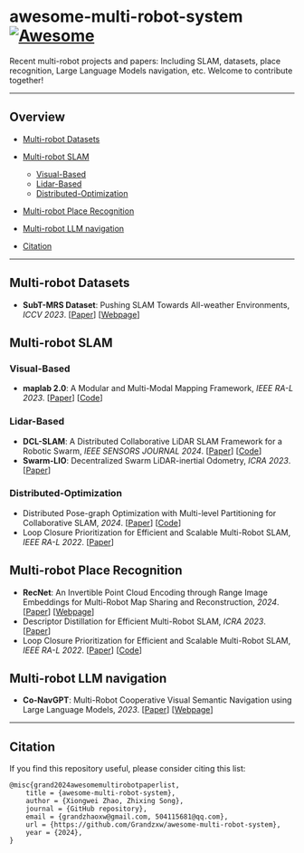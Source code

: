# awesome-multi-robot-system [![Awesome](https://cdn.rawgit.com/sindresorhus/awesome/d7305f38d29fed78fa85652e3a63e154dd8e8829/media/badge.svg)](https://github.com/sindresorhus/awesome)
Recent multi-robot projects and papers: Including SLAM, datasets, place recognition, Large Language Models navigation, etc. Welcome to contribute together!


---
## Overview

  - [Multi-robot Datasets](#Multi-robot-Datasets)

  - [Multi-robot SLAM](#Multi-robot-SLAM)
    - [Visual-Based](#Visual-Based)
    - [Lidar-Based](#Lidar-Based)
    - [Distributed-Optimization](#Distributed-Optimization)
    
  - [Multi-robot Place Recognition](#Multi-robot-Place-Recognition)
  
  - [Multi-robot LLM navigation](#Multi-robot-LLM-navigation)

  - [Citation](#citation)

---


## Multi-robot Datasets

- **SubT-MRS Dataset**: Pushing SLAM Towards All-weather Environments, *ICCV 2023*. [[Paper](https://arxiv.org/pdf/2307.07607.pdf)] [[Webpage](https://superodometry.com/datasets)]

## Multi-robot SLAM

### Visual-Based
- **maplab 2.0**: A Modular and Multi-Modal Mapping Framework, *IEEE RA-L 2023*. [[Paper](https://arxiv.org/pdf/2212.00654.pdf)] [[Code](https://github.com/ethz-asl/maplab)]


### Lidar-Based
- **DCL-SLAM**: A Distributed Collaborative LiDAR SLAM Framework for a Robotic Swarm, *IEEE SENSORS JOURNAL 2024*. [[Paper](https://ieeexplore.ieee.org/document/10375928)] [[Code](https://github.com/PengYu-Team/DCL-SLAM)]
- **Swarm-LIO**: Decentralized Swarm LiDAR-inertial Odometry, *ICRA 2023*. [[Paper](https://ieeexplore.ieee.org/document/10161355)]


### Distributed-Optimization
- Distributed Pose-graph Optimization with Multi-level Partitioning for Collaborative SLAM, *2024*. [[Paper](https://arxiv.org/pdf/2401.01657.pdf)] [[Code](https://github.com/tjcunhao/dpo)]
- Loop Closure Prioritization for Efficient and Scalable Multi-Robot SLAM, *IEEE RA-L 2022*. [[Paper](https://ieeexplore.ieee.org/abstract/document/9830830/)]


## Multi-robot Place Recognition

- **RecNet**: An Invertible Point Cloud Encoding through Range Image Embeddings for Multi-Robot Map Sharing and Reconstruction, *2024*.[[Paper](https://arxiv.org/pdf/2402.02192.pdf)] [[Webpage](https://www.youtube.com/watch?v=f9BnK34XkuQ)]
- Descriptor Distillation for Efficient Multi-Robot SLAM, *ICRA 2023*. [[Paper](https://arxiv.org/pdf/2303.08420.pdf)]
- Loop Closure Prioritization for Efficient and Scalable Multi-Robot SLAM, *IEEE RA-L 2022*. [[Paper](https://ieeexplore.ieee.org/document/9830830)] [[Code](https://github.com/NeBula-Autonomy/LAMP)]



## Multi-robot LLM navigation

- **Co-NavGPT**: Multi-Robot Cooperative Visual Semantic Navigation using Large Language Models, *2023*. [[Paper](https://arxiv.org/pdf/2310.07937.pdf)] [[Webpage](https://sites.google.com/view/co-navgpt)]



----
## Citation

If you find this repository useful, please consider citing this list:
```
@misc{grand2024awesomemultirobotpaperlist,
    title = {awesome-multi-robot-system},
    author = {Xiongwei Zhao, Zhixing Song},
    journal = {GitHub repository},
    email = {grandzhaoxw@gmail.com, 504115681@qq.com},
    url = {https://github.com/Grandzxw/awesome-multi-robot-system},
    year = {2024},
}
```


